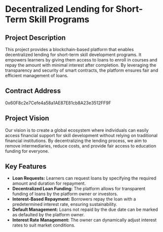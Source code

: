 # Decentralized Lending for Short-Term Skill Programs

## Project Description
This project provides a blockchain-based platform that enables decentralized lending for short-term skill development programs. It empowers learners by giving them access to loans to enroll in courses and repay the amount with minimal interest after completion. By leveraging the transparency and security of smart contracts, the platform ensures fair and efficient management of loans.

## Contract Address
0x60F8c2e7Cefe4a58a1AE87E81cb8A23e3512FF9F

## Project Vision
Our vision is to create a global ecosystem where individuals can easily access financial support for skill development without relying on traditional financial institutions. By decentralizing the lending process, we aim to remove intermediaries, reduce costs, and provide fair access to education funding for everyone.

## Key Features
- **Loan Requests:** Learners can request loans by specifying the required amount and duration for repayment.
- **Decentralized Loan Funding:** The platform allows for transparent funding of loans by the platform owner or investors.
- **Interest-Based Repayment:** Borrowers repay the loan with a predetermined interest rate, ensuring sustainability.
- **Default Management:** Loans not repaid by the due date can be marked as defaulted by the platform owner.
- **Interest Rate Management:** The owner can dynamically adjust interest rates to suit market conditions.



